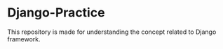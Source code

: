 # Django-Practice
This repository is made for understanding the concept related to Django framework.
